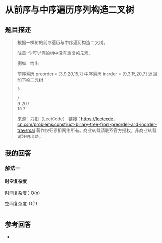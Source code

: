 # 从前序与中序遍历序列构造二叉树

## 题目描述

> 根据一棵树的前序遍历与中序遍历构造二叉树。
>
> 注意:
> 你可以假设树中没有重复的元素。
>
> 例如，给出
>
> 前序遍历 preorder = [3,9,20,15,7]
> 中序遍历 inorder = [9,3,15,20,7]
> 返回如下的二叉树：
>
>     3
>
> / \
>  9 20
> / \
>  15 7
>
> 来源：力扣（LeetCode）
> 链接：https://leetcode-cn.com/problems/construct-binary-tree-from-preorder-and-inorder-traversal
> 著作权归领扣网络所有。商业转载请联系官方授权，非商业转载请注明出处。

## 我的回答

### 解法一

#### 时空复杂度

时间复杂度：O(n)

空间复杂度: O(1)

```JavaScript

```

## 参考回答

-
